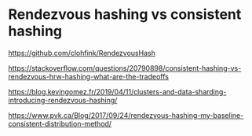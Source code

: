 # Rendezvous hashing vs consistent hashing

https://github.com/clohfink/RendezvousHash

https://stackoverflow.com/questions/20790898/consistent-hashing-vs-rendezvous-hrw-hashing-what-are-the-tradeoffs

https://blog.kevingomez.fr/2019/04/11/clusters-and-data-sharding-introducing-rendezvous-hashing/

https://www.pvk.ca/Blog/2017/09/24/rendezvous-hashing-my-baseline-consistent-distribution-method/

